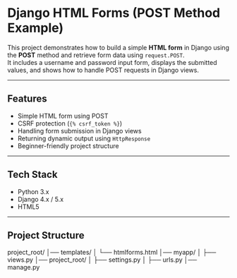 # Django HTML Forms (POST Method Example)

This project demonstrates how to build a simple **HTML form** in Django using the **POST** method and retrieve form data using `request.POST`.  
It includes a username and password input form, displays the submitted values, and shows how to handle POST requests in Django views.

---

##  Features
- Simple HTML form using POST  
- CSRF protection (`{% csrf_token %}`)  
- Handling form submission in Django views  
- Returning dynamic output using `HttpResponse`  
- Beginner-friendly project structure  

---

##  Tech Stack
- Python 3.x  
- Django 4.x / 5.x  
- HTML5  

---

##  Project Structure
project_root/
│── templates/
│ └── htmlforms.html
│── myapp/
│ ├── views.py
│── project_root/
│ ├── settings.py
│ ├── urls.py
│── manage.py
